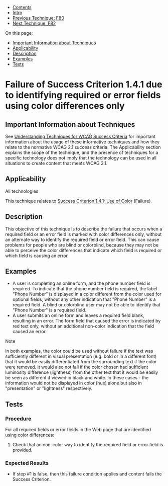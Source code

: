 -   [Contents](https://www.w3.org/WAI/WCAG21/Techniques/#techniques "Table of Contents")
-   [Intro](https://www.w3.org/WAI/WCAG21/Techniques/#introduction "Introduction to Techniques")
-   [Previous Technique: F80](F80)
-   [Next Technique: F82](F82)

On this page:

-   [Important Information about Techniques](#important-information)
-   [Applicability](#applicability)
-   [Description](#description)
-   [Examples](#examples)
-   [Tests](#tests)

Failure of Success Criterion 1.4.1 due to identifying required or error fields using color differences only
===========================================================================================================

Important Information about Techniques
--------------------------------------

See [Understanding Techniques for WCAG Success Criteria](https://www.w3.org/WAI/WCAG21/Understanding/understanding-techniques) for important information about the usage of these informative techniques and how they relate to the normative WCAG 2.1 success criteria. The Applicability section explains the scope of the technique, and the presence of techniques for a specific technology does not imply that the technology can be used in all situations to create content that meets WCAG 2.1.

Applicability
-------------

All technologies

This technique relates to [Success Criterion 1.4.1: Use of Color](https://www.w3.org/WAI/WCAG21/Understanding/use-of-color) (Failure).

Description
-----------

This objective of this technique is to describe the failure that occurs when a required field or an error field is marked with color differences only, without an alternate way to identify the required field or error field. This can cause problems for people who are blind or colorblind, because they may not be able to perceive the color differences that indicate which field is required or which field is causing an error.

Examples
--------

-   A user is completing an online form, and the phone number field is required. To indicate that the phone number field is required, the label "Phone Number" is displayed in a color different from the color used for optional fields, without any other indication that "Phone Number" is a required field. A blind or colorblind user may not be able to identify that "Phone Number" is a required field.
-   A user submits an online form and leaves a required field blank, resulting in an error. The form field that caused the error is indicated by red text only, without an additional non-color indication that the field caused an error.

Note

In both examples, the color could be used without failure if the text was sufficiently different in visual presentation (e.g. bold or in a different font) that it would be easily differentiated from the surrounding text if the color were removed. It would also not fail if the color chosen had sufficient luminosity difference (lightness) from the other text that it would be easily be seen as different if viewed in black and white. In these cases - the information would not be displayed in color (hue) alone but also in "presentation" or "lightness" respectively.

Tests
-----

### Procedure

For all required fields or error fields in the Web page that are identified using color differences:

1.  Check that an non-color way to identify the required field or error field is provided.

### Expected Results

-   If step \#1 is false, then this failure condition applies and content fails the Success Criterion.
